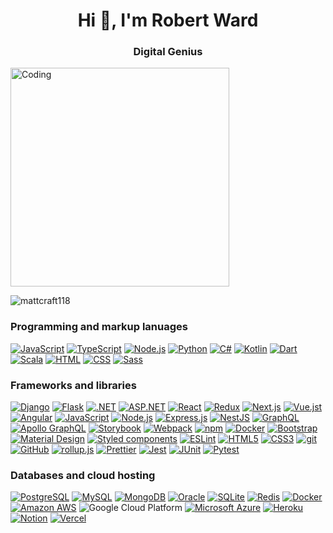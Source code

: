<h1 align="center">Hi 👋, I'm Robert Ward</h1>
<h3 align="center">Digital Genius</h3>
<img align="center" alt="Coding" width="350" src= "https://cdn.dribbble.com/users/1019864/screenshots/3079099/codeloop.gif">

<p align="left"> <img src="https://komarev.com/ghpvc/?username=mattcraft118&label=Profile%20views&color=0e75b6&style=flat" alt="mattcraft118" /> </p>

###  Programming and markup lanuages

<p>
    <a href="#"><img alt="JavaScript" src="https://img.shields.io/badge/JavaScript-yellow.svg?logo=javascript&logoColor=black"></a>
    <a href="#"><img alt="TypeScript" src="https://img.shields.io/badge/TypeScript-blue.svg?logo=typescript&logoColor=white"></a>
    <a href="#"><img alt="Node.js" src="https://img.shields.io/badge/Node.js-green.svg?logo=nodedotjs&logoColor=black"></a>
    <a href="#"><img alt="Python" src="https://img.shields.io/badge/Python-yellow.svg?logo=python&logoColor=blue"></a>
    <a href="#"><img alt="C#" src="https://img.shields.io/badge/-white.svg?logo=csharp&logoColor=purple"></a>
    <a href="#"><img alt="Kotlin" src="https://img.shields.io/badge/Kotlin-blue.svg?logo=kotlin&logoColor=yellow"></a>
    <a href="#"><img alt="Dart" src="https://img.shields.io/badge/Dart-black.svg?logo=Dart&logoColor=blue"></a>
    <a href="#"><img alt="Scala" src="https://img.shields.io/badge/Scala-white.svg?logo=scala&logoColor=red"></a>
    <a href="#"><img alt="HTML" src="https://img.shields.io/badge/HTML-blue.svg?logo=html&logoColor=White"></a>
    <a href="#"><img alt="CSS" src="https://img.shields.io/badge/CSS-blue.svg?logo=css&logoColor=white"></a>
    <a href="#"><img alt="Sass" src="https://img.shields.io/badge/Sass-pink.svg?logo=sass&logoColor=white"></a>
</P>

### Frameworks and libraries

<p>
    <a href="#"><img alt="Django" src="https://img.shields.io/badge/Django-green.svg?logo=django&logoColor=white"></a>
    <a href="#"><img alt="Flask" src="https://img.shields.io/badge/Flask-white.svg?logo=flask&logoColor=black"></a>
    <a href="#"><img alt=".NET" src="https://img.shields.io/badge/.NET-yellow.svg?logo=dotnet&logoColor=black"></a>
    <a href="#"><img alt="ASP.NET" src="https://img.shields.io/badge/ASP.NET-white.svg?logo=aspdotnett&logoColor=blue"></a>
    <a href="#"><img alt="React" src="https://img.shields.io/badge/React-white.svg?logo=react&logoColor=blue"></a>
    <a href="#"><img alt="Redux" src="https://img.shields.io/badge/Redux-white.svg?logo=redux&logoColor=purple"></a>
    <a href="#"><img alt="Next.js" src="https://img.shields.io/badge/Next.js-black.svg?logo=nextdotjs&logoColor=white"></a>
    <a href="#"><img alt="Vue.jst" src="https://img.shields.io/badge/Vue.js-green.svg?logo=vuedotjs&logoColor=blue"></a>
    <a href="#"><img alt="Angular" src="https://img.shields.io/badge/Angular-red.svg?logo=angulart&logoColor=white"></a>
    <a href="#"><img alt="JavaScript" src="https://img.shields.io/badge/JavaScript-yellow.svg?logo=javascript&logoColor=black"></a>
    <a href="#"><img alt="Node.js" src="https://img.shields.io/badge/Node.js-green.svg?logo=nodedotjs&logoColor=black"></a>
    <a href="#"><img alt="Express.js" src="https://img.shields.io/badge/Express.js-black.svg?logo=express&logoColor=white"></a>
    <a href="#"><img alt="NestJS" src="https://img.shields.io/badge/NestJS-black.svg?logo=nestjs&logoColor=red"></a>
    <a href="#"><img alt="GraphQL" src="https://img.shields.io/badge/GrapsQL-black.svg?logo=graphql&logoColor=purple"></a>
        <a href="#"><img alt="Apollo GraphQL" src="https://img.shields.io/badge/Apollo GrapsQL-blue.svg?logo=apollographql&logoColor=white"></a>
        <a href="#"><img alt="Storybook" src="https://img.shields.io/badge/Storybook-black.svg?logo=storybook&logoColor=white"></a>
        <a href="#"><img alt="Webpack" src="https://img.shields.io/badge/Webpack-white.svg?logo=webpack&logoColor=blue"></a>
        <a href="#"><img alt="npm" src="https://img.shields.io/badge/npm-white.svg?logo=npm&logoColor=red"></a>
    <a href="#"><img alt="Docker" src ="https://img.shields.io/badge/-Docker-black?style=flat-square&logo=docker"></a>
       <a href="#"><img alt="Bootstrap" src="https://img.shields.io/badge/Bootstrap-purple.svg?logo=bootstrap&logoColor=white"></a>
     <a href="#"><img alt="Material Design" src="https://img.shields.io/badge/Material Design-white.svg?logo=materialdesign&logoColor=black"></a>
 <a href="#"><img alt="Styled components" src="https://img.shields.io/badge/Styled components-black.svg?logo=styledcomponents&logoColor=white"></a>
     <a href="#"><img alt="ESLint" src="https://img.shields.io/badge/ESLint-white.svg?logo=eslint&logoColor=blue"></a>
     <a href="#"><img alt="HTML5" src="https://img.shields.io/badge/HTML5-white.svg?logo=html5&logoColor=red"></a>
     <a href="#"><img alt="CSS3" src="https://img.shields.io/badge/CSS3-blue.svg?logo=css3&logoColor=white"></a>
     <a href="#"><img alt="git" src="https://img.shields.io/badge/git-white.svg?logo=git&logoColor=red"></a>
     <a href="#"><img alt="GitHub" src="https://img.shields.io/badge/GitHub-black.svg?logo=github&logoColor=white"></a>
     <a href="#"><img alt="rollup.js" src="https://img.shields.io/badge/rollup.js-pink.svg?logo=rollupdotjs&logoColor=white"></a>
     <a href="#"><img alt="Prettier" src="https://img.shields.io/badge/Prettier-white.svg?logo=prettier&logoColor=blue"></a>
     <a href="#"><img alt="Jest" src="https://img.shields.io/badge/Jest-tred.svg?logo=jest&logoColor=white"></a>
     <a href="#"><img alt="JUnit" src="https://img.shields.io/badge/JUnit-red.svg?logo=junit&logoColor=green"></a>
     <a href="#"><img alt="Pytest" src="https://img.shields.io/badge/Pytest-blue.svg?logo=pytest&logoColor=black"></a>
</P>

###  Databases and cloud hosting

<p>
    <a href="#"><img alt="PostgreSQL" src ="https://img.shields.io/badge/PostgreSQL-316192.svg?logo=postgresql&logoColor=white"></a>    
    <a href="#"><img alt="MySQL" src="https://img.shields.io/badge/MySQL-00f.svg?logo=mysql&logoColor=white"></a>
    <a href="#"><img alt="MongoDB" src ="https://img.shields.io/badge/MongoDB-4ea94b.svg?logo=mongodb&logoColor=white"></a>
    <a href="#"><img alt="Oracle" src ="https://img.shields.io/badge/Oracle-F00000.svg?logo=oracle&logoColor=white"></a>
    <a href="#"><img alt="SQLite" src ="https://img.shields.io/badge/SQLite-07405e.svg?logo=sqlite&logoColor=white"></a>
    <a href="#"><img alt="Redis" src ="https://img.shields.io/badge/-Redis-black?style=flat-square&logo=Redis"></a>
    <a href="#"><img alt="Docker" src ="https://img.shields.io/badge/-Docker-black?style=flat-square&logo=docker"></a>
    <a href="#"><img alt="Amazon AWS" src ="https://img.shields.io/badge/Amazon%20AWS-232F3E?style=flat-square&logo=amazon-aws"></a>
    <img alt="Google Cloud Platform" src="https://img.shields.io/badge/-Google_Cloud_Platform-1a73e8?style=flat-square&logo=google-cloud&logoColor=white" />
    <a href="#"><img alt="Microsoft Azure" src ="https://img.shields.io/badge/Microsoft%20Azure-232F7E?style=flat-square&logo=microsoft-azure"></a>
   <a href="#"><img alt="Heroku" src="https://img.shields.io/badge/Herokut-purple.svg?logo=heroku&logoColor=white"></a>
   <a href="#"><img alt="Notion" src="https://img.shields.io/badge/Notion-white.svg?logo=notion&logoColor=black"></a>
   <a href="#"><img alt="Vercel" src="https://img.shields.io/badge/Vercel-black.svg?logo=vercel&logoColor=white"></a>
</p>

